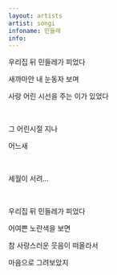```yaml
---
layout: artists
artist: songi
infoname: 민들레
info: 
---
```

<article class="work">
<p>우리집 뒤 민들레가 피었다</p>
<p>새까마안 내 눈동자 보며</p>
<p>사랑 어린 시선을 주는 이가 있었다</p><br>
<p>그 어린시절 지나</p>
<p>어느새</p><br>
<p>세월이 서려…</p><br>
<p>우리집 뒤 민들레가 피었다</p>
<p>어여쁜 노란색을 보면</p>
<p>참 사랑스러운 웃음이 떠올라서</p>
<p>마음으로 그려보았지</p>
</article>